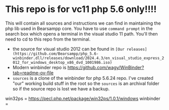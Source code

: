 # This repo is for vc11 php 5.6 only!!!!

This will contain all sources and instructions we can find in maintaining the php lib used in Bearsampp core.
You have to use ```command prompt``` in the search box which opens a terminal in the visual studio 11 path.
You'll then need to cd to this repo from the terminal.

* the source for visual studio 2012 can be found in ```[Our releases](https://github.com/Bearsampp/php_5.6-winbinder.dll/releases/download/2024.4.3/en_visual_studio_express_2012_for_windows_desktop_x86_dvd_1001986.iso)```
* Modern winbinder repo is https://github.com/wagy/WinBinder?tab=readme-ov-file
* ```sources```  is a clone of the winbinder for php 5.6.24 repo.  I've created "our" working build stuff in the root so the ```sources``` is an archival folder so if the source repo is lost we have a backup.
  
win32ps = https://pecl.php.net/package/win32ps/1.0.1/windows
winbinder = 
